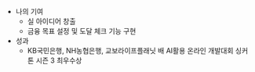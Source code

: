 - 나의 기여
  - 실 아이디어 창출
  - 금융 목표 설정 및 도달 체크 기능 구현
- 성과
  - KB국민은행, NH농협은행, 교보라이프플래닛 배 AI활용 온라인 개발대회 싱커톤 시즌 3 최우수상
